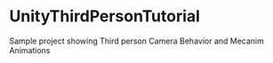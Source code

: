 # UnityThirdPersonTutorial
Sample project showing Third person Camera Behavior and Mecanim Animations
